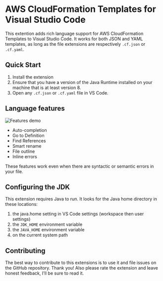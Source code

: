 # AWS CloudFormation Templates for Visual Studio Code
This extention adds rich language support for AWS CloudFormation Templates to Visual Studio Code. It works for both JSON and YAML templates, as long as the file extensions are respectively `.cf.json` or `.cf.yaml`.

## Quick Start
1. Install the extension
2. Ensure that you have a version of the Java Runtime installed on your machine that is at least version 8.
3. Open any `.cf.json` or `.cf.yaml` file in VS Code. 

## Language features

![Features demo](https://github.com/keyboardDrummer/vscode-cloudformation/raw/master/extension/images/demo.gif)

- Auto-completion
- Go to Definition
- Find References
- Smart rename
- File outline
- Inline errors

These features work even when there are syntactic or semantic errors in your file.

## Configuring the JDK
This extension requires Java to run. It looks for the Java home directory in these locations:

1. the java.home setting in VS Code settings (workspace then user settings)
1. the `JDK_HOME` environment variable
1. the `JAVA_HOME` environment variable
1. on the current system path

## Contributing

The best way to contribute to this extensions is to use it and file issues on the GitHub repository. Thank you! Also please rate the extension and leave honest feedback, I'll be sure to read it.